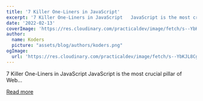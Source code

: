 ```yaml
---
title: '7 Killer One-Liners in JavaScript'
excerpt: '7 Killer One-Liners in JavaScript   JavaScript is the most crucial pillar of Web...'
date: '2022-02-13'
coverImage: 'https://res.cloudinary.com/practicaldev/image/fetch/s--YbKJL8Cg--/c_imagga_scale,f_auto,fl_progressive,h_420,q_auto,w_1000/https://dev-to-uploads.s3.amazonaws.com/uploads/articles/k2xjggmmb0apji1zmesy.png'
author:
  name: Koders
  picture: "assets/blog/authors/koders.png"
ogImage:
  url: 'https://res.cloudinary.com/practicaldev/image/fetch/s--YbKJL8Cg--/c_imagga_scale,f_auto,fl_progressive,h_420,q_auto,w_1000/https://dev-to-uploads.s3.amazonaws.com/uploads/articles/k2xjggmmb0apji1zmesy.png'
---
```


7 Killer One-Liners in JavaScript   JavaScript is the most crucial pillar of Web...

[Read more](https://dev.to/ruppysuppy/7-killer-one-liners-in-javascript-one)
